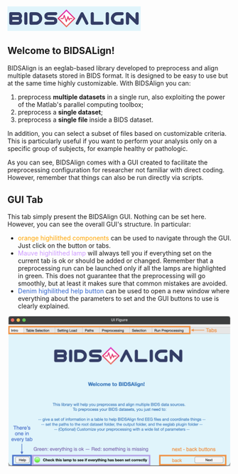 <img src="logo4gui.png"
    alt="Picture"
    width="300"
/>


## Welcome to BIDSALign!

BIDSAlign is an eeglab-based library developed to preprocess and align multiple datasets stored in BIDS format. It is designed to be easy to use but at the same time highly customizable. With BIDSAlign you can:

1. preprocess **multiple datasets** in a single run, also exploiting the power of the Matlab's parallel computing toolbox;
2. preprocess a **single dataset**;
3. preprocess a **single file** inside a BIDS dataset.

In addition, you can select a subset of files based on customizable criteria. This is particularly useful if you want to perform your analysis only on a specific group of subjects, for example healthy or pathologic.

As you can see, BIDSAlign comes with a GUI created to facilitate the preprocessing configuration for researcher not familiar with direct coding. However, remember that things can also be run directly via scripts.


## GUI Tab

This tab simply present the BIDSAlign GUI. Nothing can be set here. However, you can see the overall GUI's structure. In particular:

- <span style="color:orange"> orange highilithed components </span> can be used to navigate through the GUI. Just click on the button or tabs.
- <span style="color:#cc99ff"> Mauve highilithed lamp </span> will always tell you if everything set on the current tab is ok or should be added or changed. Remember that a preprocessing run can be launched only if all the lamps are highlighted in green. This does not guarantee that the preprocessing will go smoothly, but at least it makes sure that common mistakes are avoided.
- <span style="color:#3366cc"> Denim highilithed help button </span> can be used to open a new window where everything about the parameters to set and the GUI buttons to use is clearly explained.


<img src="IntroTab.png"
    alt="Picture"
    width="500"
    style="display: block; margin: 0 auto"
/>